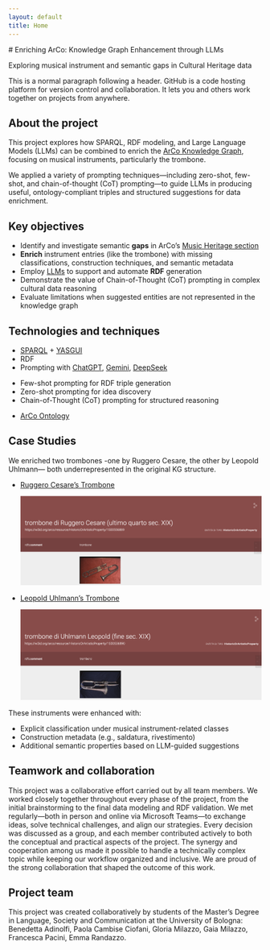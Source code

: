```yaml
---
layout: default
title: Home
---
```




<h class="centered-text"># Enriching ArCo: Knowledge Graph Enhancement through LLMs 

 Exploring musical instrument and semantic gaps in Cultural Heritage data</h>

This is a normal paragraph following a header. GitHub is a code hosting platform for version control and collaboration. It lets you and others work together on projects from anywhere.

## About the project

This project explores how SPARQL, RDF modeling, and Large Language Models (LLMs) can be combined to enrich the [ArCo Knowledge Graph](http://wit.istc.cnr.it/arco), focusing on musical instruments, particularly the trombone.

We applied a variety of prompting techniques—including zero-shot, few-shot, and chain-of-thought (CoT) prompting—to guide LLMs in producing useful, ontology-compliant triples and structured suggestions for data enrichment.

## Key objectives 

* Identify and investigate semantic **gaps** in ArCo’s [Music Heritage section](https://w3id.org/arco/ontology/arco/MusicHeritage)  
* **Enrich** instrument entries (like the trombone) with missing classifications, construction techniques, and semantic metadata   
* Employ [LLMs](https://en.wikipedia.org/wiki/Large_language_model) to support and automate **RDF** generation    
*	Demonstrate the value of Chain-of-Thought (CoT) prompting in complex cultural data reasoning      
*	Evaluate limitations when suggested entities are not represented in the knowledge graph   

## Technologies and techniques 

*	[SPARQL](https://dati.cultura.gov.it/sparql) + [YASGUI](https://yasgui.org/)
*	RDF 
*	Prompting with [ChatGPT](https://chatgpt.com/g/g-8i7WASBxj-home), [Gemini](https://gemini.google.com/app?hl=it), [DeepSeek](https://www.deepseek.com/en)
   -	Few-shot prompting for RDF triple generation
   -	Zero-shot prompting for idea discovery
   -	Chain-of-Thought (CoT) prompting for structured reasoning
*	[ArCo Ontology](https://dati.beniculturali.it/lode/extract?lang=it&url=https://raw.githubusercontent.com/ICCD-MiBACT/ArCo/master/ArCo-release/ontologie/arco/arco.owl)

## Case Studies

We enriched two trombones -one by Ruggero Cesare, the other by Leopold Uhlmann— both underrepresented in the original KG structure.

* [Ruggero Cesare’s Trombone](https://dati.beniculturali.it/lodview-arco/resource/HistoricOrArtisticProperty/1500556869.html)

  ![Ruggero Cesare’s Trombone](./assets/images/trombone_di_Ruggero_Cesare.png)

  
* [Leopold Uhlmann’s Trombone](https://dati.beniculturali.it/lodview-arco/resource/HistoricOrArtisticProperty/1500556890.html)
  
  ![Leopold Uhlmann’s Trombone](./assets/images/trombone_di_Uhlmann_Leopold.png)

These instruments were enhanced with:
*	Explicit classification under musical instrument-related classes
*	Construction metadata (e.g., saldatura, rivestimento)
*	Additional semantic properties based on LLM-guided suggestions

## Teamwork and collaboration

This project was a collaborative effort carried out by all team members. We worked closely together throughout every phase of the project, from the initial brainstorming to the final data modeling and RDF validation.
We met regularly—both in person and online via Microsoft Teams—to exchange ideas, solve technical challenges, and align our strategies. Every decision was discussed as a group, and each member contributed actively to both the conceptual and practical aspects of the project.
The synergy and cooperation among us made it possible to handle a technically complex topic while keeping our workflow organized and inclusive. We are proud of the strong collaboration that shaped the outcome of this work.

## Project team

This project was created collaboratively by students of the Master’s Degree in Language, Society and Communication at the University of Bologna: Benedetta Adinolfi, Paola Cambise Ciofani, Gloria Milazzo, Gaia Milazzo, Francesca Pacini, Emma Randazzo.

